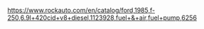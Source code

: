https://www.rockauto.com/en/catalog/ford,1985,f-250,6.9l+420cid+v8+diesel,1123928,fuel+&+air,fuel+pump,6256
